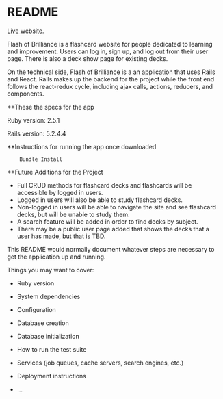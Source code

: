 # README

[Live website](https://flash-of-brilliance.herokuapp.com/#/).

Flash of Brilliance is a flashcard website for people dedicated to learning and improvement. Users can log in, sign up, and log out from their user page. There is also a deck show page for existing decks. 

On the technical side, Flash of Brilliance is a an application that uses Rails and React. Rails makes up the backend for the project while the front end follows the react-redux cycle, including ajax calls, actions, reducers, and components. 

**These the specs for the app

Ruby version: 2.5.1

Rails version: 5.2.4.4

**Instructions for running the app once downloaded

        Bundle Install

**Future Additions for the Project

* Full CRUD methods for flashcard decks and flashcards will be accessible by logged in users.
* Logged in users will also be able to study flashcard decks.
* Non-logged in users will be able to navigate the site and see flashcard decks, but will be unable to study them.
* A search feature will be added in order to find decks by subject.
* There may be a public user page added that shows the decks that a user has made, but that is TBD.

This README would normally document whatever steps are necessary to get the
application up and running.



Things you may want to cover:

* Ruby version

* System dependencies

* Configuration

* Database creation

* Database initialization

* How to run the test suite

* Services (job queues, cache servers, search engines, etc.)

* Deployment instructions

* ...
